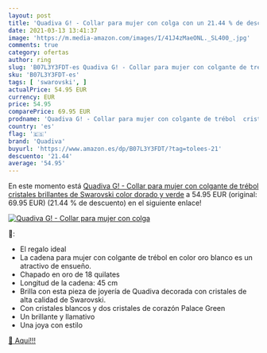 ```yaml
---
layout: post
title: 'Quadiva G! - Collar para mujer con colga con un 21.44 % de descuento'
date: 2021-03-13 13:41:37
image: 'https://m.media-amazon.com/images/I/41J4zMaeONL._SL400_.jpg'
comments: true
category: ofertas
author: ring
slug: 'B07L3Y3FDT-es Quadiva G! - Collar para mujer con colgante de trébol...'
sku: 'B07L3Y3FDT-es'
tags: [ 'swarovski', ]
actualPrice: 54.95 EUR
currency: EUR
price: 54.95
comparePrice: 69.95 EUR
prodname: 'Quadiva G! - Collar para mujer con colgante de trébol  cristales brillantes de Swarovski   color dorado y verde'
country: 'es'
flag: '🇪🇸'
brand: 'Quadiva'
buyurl: 'https://www.amazon.es/dp/B07L3Y3FDT/?tag=tolees-21'
descuento: '21.44'
average: '54.95'
---
```


En este momento está [Quadiva G! - Collar para mujer con colgante de trébol  cristales brillantes de Swarovski   color dorado y verde](https://www.amazon.es/dp/B07L3Y3FDT/?tag=tolees-21) a 54.95 EUR (original: 69.95 EUR) (21.44 %  de descuento) en el siguiente enlace!

[![Quadiva G! - Collar para mujer con colga](https://m.media-amazon.com/images/I/41J4zMaeONL._SL400_.jpg)](https://www.amazon.es/dp/B07L3Y3FDT/?tag=tolees-21)

🔎:

- El regalo ideal
- La cadena para mujer con colgante de trébol en color oro blanco es un atractivo de ensueño.
- Chapado en oro de 18 quilates
- Longitud de la cadena: 45 cm
- Brilla con esta pieza de joyería de Quadiva decorada con cristales de alta calidad de Swarovski.
- Con cristales blancos y dos cristales de corazón Palace Green
- Un brillante y llamativo
- Una joya con estilo

[🛒 Aquí!!!](https://www.amazon.es/dp/B07L3Y3FDT/?tag=tolees-21)
